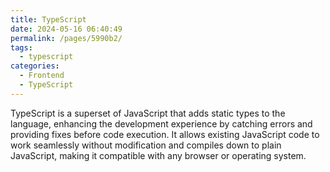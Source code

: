 ```yaml
---
title: TypeScript
date: 2024-05-16 06:40:49
permalink: /pages/5990b2/
tags:
  - typescript
categories:
  - Frontend
  - TypeScript
---
```


TypeScript is a superset of JavaScript that adds static types to the language, enhancing the development experience by catching errors and providing fixes before code execution. It allows existing JavaScript code to work seamlessly without modification and compiles down to plain JavaScript, making it compatible with any browser or operating system.

<!-- more -->
